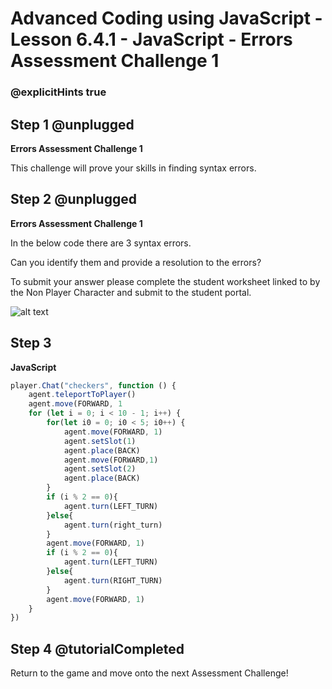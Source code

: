# Advanced Coding using JavaScript - Lesson 6.4.1 - JavaScript - Errors Assessment Challenge 1

### @explicitHints true

## Step 1 @unplugged
**Errors Assessment Challenge 1**

This challenge will prove your skills in finding syntax errors.

## Step 2 @unplugged
**Errors Assessment Challenge 1**

In the below code there are 3 syntax errors.

Can you identify them and provide a resolution to the errors?

To submit your answer please complete the student worksheet linked to by the Non Player Character and submit to the student portal.

![alt text](https://advancedjsv3.codingcredentials.com/Lesson6/6.4.1/images/1.jpg?raw=true "JavaScript")

## Step 3 

**JavaScript**
```javascript
player.Chat("checkers", function () {
    agent.teleportToPlayer()
    agent.move(FORWARD, 1
    for (let i = 0; i < 10 - 1; i++) {
        for(let i0 = 0; i0 < 5; i0++) {
            agent.move(FORWARD, 1)
            agent.setSlot(1)
            agent.place(BACK)
            agent.move(FORWARD,1)
            agent.setSlot(2)
            agent.place(BACK)
        }
        if (i % 2 == 0){
            agent.turn(LEFT_TURN)
        }else{
            agent.turn(right_turn)
        }
        agent.move(FORWARD, 1)
        if (i % 2 == 0){
            agent.turn(LEFT_TURN)
        }else{
            agent.turn(RIGHT_TURN)
        }
        agent.move(FORWARD, 1)
    }
})
```

## Step 4  @tutorialCompleted
Return to the game and move onto the next Assessment Challenge!